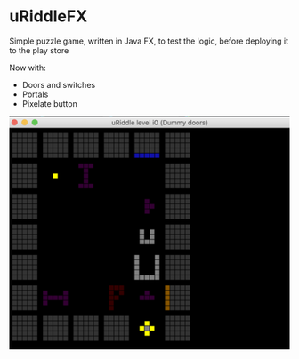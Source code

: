 # uRiddleFX

Simple puzzle game, written in Java FX, to test the logic, before deploying it to the play store

Now with:

- Doors and switches
- Portals
- Pixelate button

![](preview.png "Preview")
